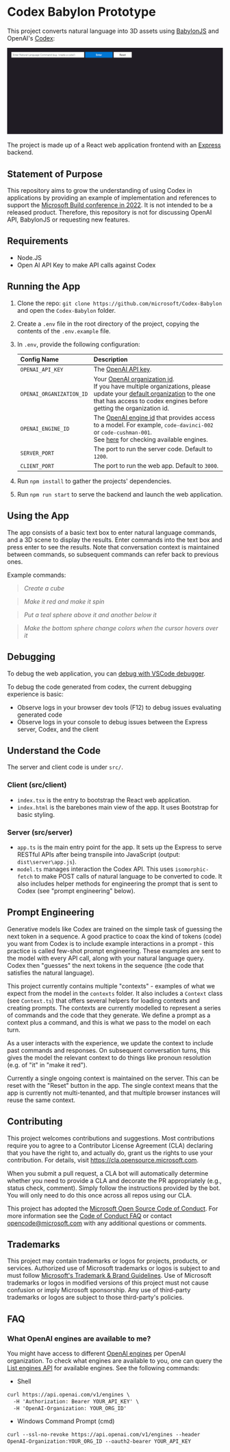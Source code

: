 # Codex Babylon Prototype

This project converts natural language into 3D assets using [BabylonJS](https://www.babylonjs.com/) and OpenAI's [Codex](https://openai.com/blog/openai-codex/):

![Codex Babylon GIF](codex-babylon.gif)

The project is made up of a React web application frontend with an [Express](https://expressjs.com/) backend.

## Statement of Purpose
This repository aims to grow the understanding of using Codex in applications by providing an example of implementation and references to support the [Microsoft Build conference in 2022](https://mybuild.microsoft.com/). It is not intended to be a released product. Therefore, this repository is not for discussing OpenAI API, BabylonJS or requesting new features.

## Requirements

- Node.JS
- Open AI API Key to make API calls against Codex

## Running the App

1. Clone the repo: `git clone https://github.com/microsoft/Codex-Babylon` and open the `Codex-Babylon` folder.
2. Create a `.env` file in the root directory of the project, copying the contents of the `.env.example` file. 
3. In `.env`, provide the following configuration:

    |Config Name|Description|
    |--|--|
    |`OPENAI_API_KEY`|The [OpenAI API key](https://beta.openai.com/account/api-keys).|
    |`OPENAI_ORGANIZATION_ID`|Your [OpenAI organization id](https://beta.openai.com/account/org-settings).<br/>If you have multiple organizations, please update your [default organization](https://beta.openai.com/account/api-keys) to the one that has access to codex engines before getting the organization id.|
    |`OPENAI_ENGINE_ID`|The [OpenAI engine id](https://beta.openai.com/docs/engines/codex-series-private-beta) that provides access to a model. For example, `code-davinci-002` or `code-cushman-001`.<br/>See [here](#what-openai-engines-are-available-to-me) for checking available engines.|
    |`SERVER_PORT`|The port to run the server code. Default to `1200`.|
    |`CLIENT_PORT`|The port to run the web app. Default to `3000`. |

4. Run `npm install` to gather the projects' dependencies.
5. Run `npm run start` to serve the backend and launch the web application.

## Using the App

The app consists of a basic text box to enter natural language commands, and a 3D scene to display the results. Enter commands into the text box and press enter to see the results. Note that conversation context is maintained between commands, so subsequent commands can refer back to previous ones.

Example commands:

  > _Create a cube_

  > _Make it red and make it spin_

  >_Put a teal sphere above it and another below it_

  > _Make the bottom sphere change colors when the cursor hovers over it_

## Debugging
To debug the web application, you can [debug with VSCode debugger](https://code.visualstudio.com/Docs/editor/debugging).

To debug the code generated from codex, the current debugging experience is basic:
 - Observe logs in your browser dev tools (F12) to debug issues evaluating generated code
 - Observe logs in your console to debug issues between the Express server, Codex, and the client

## Understand the Code
The server and client code is under `src/`.
### Client (src/client)
- `index.tsx` is the entry to bootstrap the React web application.
- `index.html` is the barebones main view of the app. It uses Bootstrap for basic styling.

### Server (src/server)
- `app.ts` is the main entry point for the app. It sets up the Express to serve RESTful APIs after being transpile into JavaScript (output: `dist\server\app.js`).
- `model.ts` manages interaction the Codex API. This uses `isomorphic-fetch` to make POST calls of natural language to be converted to code. It also includes helper methods for engineering the prompt that is sent to Codex (see "prompt engineering" below).

## Prompt Engineering

Generative models like Codex are trained on the simple task of guessing the next token in a sequence. A good practice to coax the kind of tokens (code) you want from Codex is to include example interactions in a prompt - this practice is called few-shot prompt engineering. These examples are sent to the model with every API call, along with your natural language query. Codex then "guesses" the next tokens in the sequence (the code that satisfies the natural language).

This project currently contains multiple "contexts" - examples of what we expect from the model in the `contexts` folder. It also includes a `Context` class (see `Context.ts`) that offers several helpers for loading contexts and creating prompts. The contexts are currently modelled to represent a series of commands and the code that they generate. We define a prompt as a context plus a command, and this is what we pass to the model on each turn.

As a user interacts with the experience, we update the context to include past commands and responses. On subsequent conversation turns, this gives the model the relevant context to do things like pronoun resolution (e.g. of "it" in "make it red").

Currently a single ongoing context is maintained on the server. This can be reset with the "Reset" button in the app. The single context means that the app is currently not multi-tenanted, and that multiple browser instances will reuse the same context.

## Contributing

This project welcomes contributions and suggestions.  Most contributions require you to agree to a
Contributor License Agreement (CLA) declaring that you have the right to, and actually do, grant us
the rights to use your contribution. For details, visit https://cla.opensource.microsoft.com.

When you submit a pull request, a CLA bot will automatically determine whether you need to provide
a CLA and decorate the PR appropriately (e.g., status check, comment). Simply follow the instructions
provided by the bot. You will only need to do this once across all repos using our CLA.

This project has adopted the [Microsoft Open Source Code of Conduct](https://opensource.microsoft.com/codeofconduct/).
For more information see the [Code of Conduct FAQ](https://opensource.microsoft.com/codeofconduct/faq/) or
contact [opencode@microsoft.com](mailto:opencode@microsoft.com) with any additional questions or comments.

## Trademarks

This project may contain trademarks or logos for projects, products, or services. Authorized use of Microsoft
trademarks or logos is subject to and must follow
[Microsoft's Trademark & Brand Guidelines](https://www.microsoft.com/en-us/legal/intellectualproperty/trademarks/usage/general).
Use of Microsoft trademarks or logos in modified versions of this project must not cause confusion or imply Microsoft sponsorship.
Any use of third-party trademarks or logos are subject to those third-party's policies.

## FAQ
### What OpenAI engines are available to me?
You might have access to different [OpenAI engines](https://beta.openai.com/docs/api-reference/engines) per OpenAI organization. To check what engines are available to you, one can query the [List engines API](https://beta.openai.com/docs/api-reference/engines/list) for available engines. See the following commands:

* Shell
```
curl https://api.openai.com/v1/engines \
  -H 'Authorization: Bearer YOUR_API_KEY' \
  -H 'OpenAI-Organization: YOUR_ORG_ID'
```

* Windows Command Prompt (cmd)
```
curl --ssl-no-revoke https://api.openai.com/v1/engines --header OpenAI-Organization:YOUR_ORG_ID --oauth2-bearer YOUR_API_KEY
```
